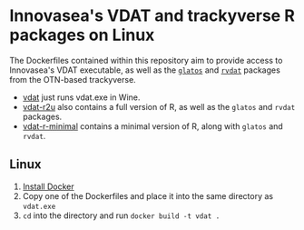 # Innovasea's VDAT and trackyverse R packages on Linux

The Dockerfiles contained within this repository aim to provide access to Innovasea's VDAT executable, as well as the [`glatos`](https://github.com/ocean-tracking-network/glatos) and [`rvdat`](https://github.com/mhpob/rvdat) packages from the OTN-based trackyverse.

- [vdat](https://github.com/trackyverse/vdat-docker/tree/main/vdat) just runs vdat.exe in Wine.
- [vdat-r2u](https://github.com/trackyverse/vdat-docker/tree/main/vdat-r2u) also contains a full version of R, as well as the `glatos` and `rvdat` packages.
- [vdat-r-minimal](https://github.com/trackyverse/vdat-docker/tree/main/vdat-r-minimal) contains a minimal version of R, along with `glatos` and `rvdat`.

## Linux
1. [Install Docker](https://docs.docker.com/engine/install/)
2. Copy one of the Dockerfiles and place it into the same directory as `vdat.exe`
3. `cd` into the directory and run `docker build -t vdat .`
